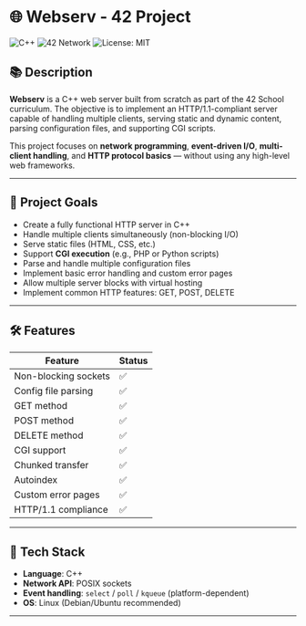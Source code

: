 # 🌐 Webserv - 42 Project

![C++](https://img.shields.io/badge/C++-project-blue?style=for-the-badge)
![42 Network](https://img.shields.io/badge/42%20School-Project-black?style=for-the-badge)
![License: MIT](https://img.shields.io/badge/License-MIT-yellow.svg?style=for-the-badge)

## 📚 Description

**Webserv** is a C++ web server built from scratch as part of the 42 School curriculum. The objective is to implement an HTTP/1.1-compliant server capable of handling multiple clients, serving static and dynamic content, parsing configuration files, and supporting CGI scripts.

This project focuses on **network programming**, **event-driven I/O**, **multi-client handling**, and **HTTP protocol basics** — without using any high-level web frameworks.

---

## 🧠 Project Goals

- Create a fully functional HTTP server in C++
- Handle multiple clients simultaneously (non-blocking I/O)
- Serve static files (HTML, CSS, etc.)
- Support **CGI execution** (e.g., PHP or Python scripts)
- Parse and handle multiple configuration files
- Implement basic error handling and custom error pages
- Allow multiple server blocks with virtual hosting
- Implement common HTTP features: GET, POST, DELETE

---

## 🛠️ Features

| Feature             | Status |
|---------------------|--------|
| Non-blocking sockets| ✅     |
| Config file parsing | ✅     |
| GET method          | ✅     |
| POST method         | ✅     |
| DELETE method       | ✅     |
| CGI support         | ✅     |
| Chunked transfer    | ✅     |
| Autoindex           | ✅     |
| Custom error pages  | ✅     |
| HTTP/1.1 compliance | ✅     |

---

## 🧱 Tech Stack

- **Language**: C++
- **Network API**: POSIX sockets
- **Event handling**: `select` / `poll` / `kqueue` (platform-dependent)
- **OS**: Linux (Debian/Ubuntu recommended)

---
